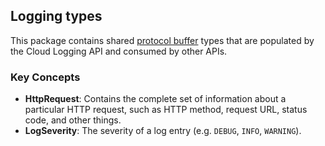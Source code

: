 ## Logging types

This package contains shared [protocol buffer][protobuf] types that are populated
by the Cloud Logging API and consumed by other APIs.

### Key Concepts

- **HttpRequest**: Contains the complete set of information about a particular
  HTTP request, such as HTTP method, request URL, status code, and other things.
- **LogSeverity**: The severity of a log entry (e.g. `DEBUG`, `INFO`, `WARNING`).

[protobuf]: https://developers.google.com/protocol-buffers/
